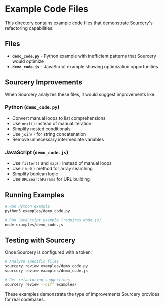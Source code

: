 # Example Code Files

This directory contains example code files that demonstrate Sourcery's refactoring capabilities:

## Files

- **`demo_code.py`** - Python example with inefficient patterns that Sourcery would optimize
- **`demo_code.js`** - JavaScript example showing optimization opportunities

## Sourcery Improvements

When Sourcery analyzes these files, it would suggest improvements like:

### Python (`demo_code.py`)
- Convert manual loops to list comprehensions
- Use `next()` instead of manual iteration
- Simplify nested conditionals
- Use `join()` for string concatenation
- Remove unnecessary intermediate variables

### JavaScript (`demo_code.js`) 
- Use `filter()` and `map()` instead of manual loops
- Use `find()` method for array searching
- Simplify boolean logic
- Use `URLSearchParams` for URL building

## Running Examples

```bash
# Run Python example
python3 examples/demo_code.py

# Run JavaScript example (requires Node.js)
node examples/demo_code.js
```

## Testing with Sourcery

Once Sourcery is configured with a token:

```bash
# Analyze specific files
sourcery review examples/demo_code.py
sourcery review examples/demo_code.js

# Get refactoring suggestions
sourcery review --diff examples/
```

These examples demonstrate the type of improvements Sourcery provides for real codebases.